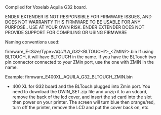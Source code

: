 Compiled for Voxelab Aquila G32 board.

ENDER EXTENDER IS NOT RESPONSIBLE FOR FIRMWARE ISSUES, AND DOES NOT WARRANTY THIS FIRMWARE TO BE USABLE FOR ANY PURPOSE.. USE AT YOUR OWN RISK.
ENDER EXTENDER DOES NOT PROVIDE SUPPORT FOR COMPILING OR USING FIRMWARE

Naming conventions used:

firmware_E<Size/Type>_AQUILA_G32_<BLTOUCH?>_<ZMIN?>.bin
  If using BLTOUCH, it will have BLTOUCH in the name.  If you have the BLTouch two pin connector connected to your ZMin port, use the one with ZMIN in the name.  

Example:
firmware_E400XL_AQUILA_G32_BLTOUCH_ZMIN.bin
- 400 XL for G32 board and the BLTouch plugged into Zmin port.
You need to download the DWIN_SET.zip file and unzip it to an sdcard, remove the back of the lcd cover, and insert the sd card into the slot then power on your printer.  The screen will turn blue then orange/red, turn off the printer, remove the LCD and put the cover back on, etc.
